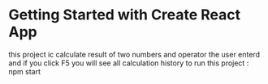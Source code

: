 # Getting Started with Create React App

this project ic calculate result of two numbers and operator the user enterd 
 and if you click F5 you will see all calculation history
 to run this project  : npm start


